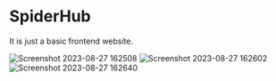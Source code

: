 # SpiderHub
It is  just a basic frontend website.

![Screenshot 2023-08-27 162508](https://github.com/Yash9891/SpiderHub/assets/122812129/8e0477f4-139c-41d2-9b8e-d0d63c590a80)
![Screenshot 2023-08-27 162602](https://github.com/Yash9891/SpiderHub/assets/122812129/0e5df488-9fbe-4125-8bac-97ef57e90126)
![Screenshot 2023-08-27 162640](https://github.com/Yash9891/SpiderHub/assets/122812129/7d2d6647-631f-4b49-b999-088159260ae6)
